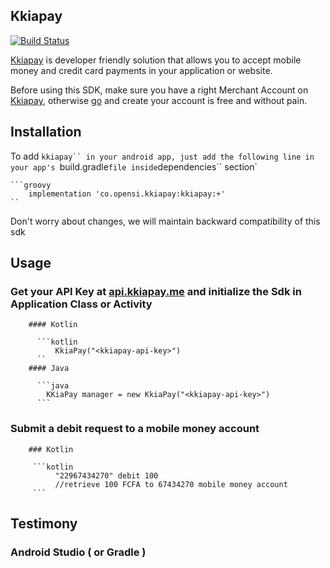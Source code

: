 ## Kkiapay

[![Build Status](https://travis-ci.org/kkiapay/android-sdk.svg?branch=master)](https://travis-ci.org/kkiapay/android-sdk)

[Kkiapay](https://kkiapay.me) is developer friendly solution that allows you to accept mobile money and credit card payments
in your application or website.

Before using this SDK, make sure you have a right Merchant Account on [Kkiapay](https://kkiapay.me), otherwise [go](https://kkiapay.me)
and create your account is free and without pain.

## Installation

  To add ```kkiapay`` in your android app, just add the following line in your app's ```build.gradle``
file inside ``dependencies`` section`

    ```groovy
        implementation 'co.opensi.kkiapay:kkiapay:+'
    ``

Don't worry about changes, we will maintain backward compatibility of this sdk


## Usage

   ### Get your API Key at [api.kkiapay.me](https://api.kkiapay.me/#/developers) and initialize the Sdk in Application Class or Activity

        #### Kotlin

          ```kotlin
              KkiaPay("<kkiapay-api-key>")
          ``
        #### Java

          ```java
            KKiaPay manager = new KkiaPay("<kkiapay-api-key>")
          ```

   ### Submit a debit request to a mobile money account

        ### Kotlin

         ```kotlin
              "22967434270" debit 100
              //retrieve 100 FCFA to 67434270 mobile money account
         ```

## Testimony
### Android Studio ( or Gradle )